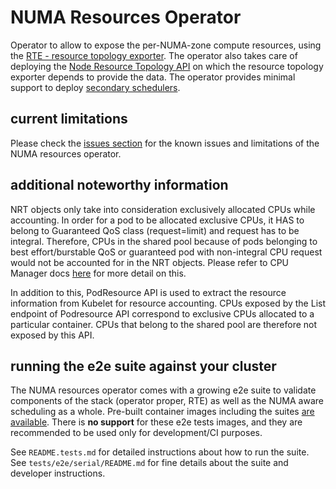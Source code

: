 # NUMA Resources Operator

Operator to allow to expose the per-NUMA-zone compute resources, using the [RTE - resource topology exporter](https://github.com/k8stopologyawareschedwg/resource-topology-exporter).
The operator also takes care of deploying the [Node Resource Topology API](https://github.com/k8stopologyawareschedwg/noderesourcetopology-api) on which the resource topology exporter depends to provide the data.
The operator provides minimal support to deploy [secondary schedulers](https://github.com/openshift-kni/scheduler-plugins).

## current limitations

Please check the [issues section](https://github.com/openshift-kni/numaresources-operator/issues) for the known issues and limitations of the NUMA resources operator.

## additional noteworthy information

NRT objects only take into consideration exclusively allocated CPUs while accounting. In order for a pod to be allocated exclusive CPUs, it HAS to belong to Guaranteed QoS class (request=limit) and request has to be integral. Therefore, CPUs in the shared pool because of pods belonging to best effort/burstable QoS or guaranteed pod with non-integral CPU request would not be accounted for in the NRT objects. Please refer to CPU Manager docs [here](https://kubernetes.io/docs/tasks/administer-cluster/cpu-management-policies/#static-policy) for more detail on this.

In addition to this, PodResource API is used to extract the resource information from Kubelet for resource accounting. CPUs exposed by the List endpoint of Podresource API correspond to exclusive CPUs allocated to a particular container. CPUs that belong to the shared pool are therefore not exposed by this API.

## running the e2e suite against your cluster

The NUMA resources operator comes with a growing e2e suite to validate components of the stack (operator proper, RTE) as well as the NUMA aware scheduling as a whole.
Pre-built container images including the suites [are available](https://quay.io/repository/openshift-kni/numaresources-operator-tests).
There is **no support** for these e2e tests images, and they are recommended to be used only for development/CI purposes.

See `README.tests.md` for detailed instructions about how to run the suite.
See `tests/e2e/serial/README.md` for fine details about the suite and developer instructions.
